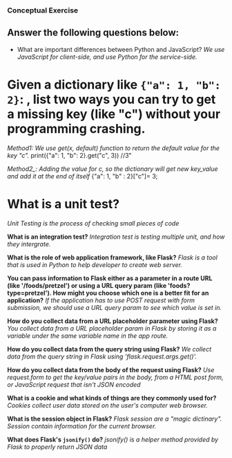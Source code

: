 ### Conceptual Exercise ###

## Answer the following questions below:

* What are important differences between Python and JavaScript?
*We use JavaScript for client-side, and use Python for the service-side.*

# Given a dictionary like ``{"a": 1, "b": 2}``: , list two ways you can try to get a missing key (like "c") without your programming crashing.

*Method1: We use get(x, default) function to return the default value for the key "c".*
    print({"a": 1, "b": 2}.get("c", 3)) //3"

*Method2_: Adding the value for c, so the dictionary will get new key_value and add it at the end of itself*
     {"a": 1, "b" : 2}["c"]= 3;
  
# What is a unit test? #
 _Unit Testing is the process of checking small pieces of code_

**What is an integration test?**
_Integration test is testing multiple unit, and how they intergrate._

**What is the role of web application framework, like Flask?**
_Flask is a tool that is used in Python to help developer to create web server._ 

**You can pass information to Flask either as a parameter in a route URL (like '/foods/pretzel') or using a URL query param (like 'foods?type=pretzel'). How might you choose which one is a better fit for an application?**
_If the application has to use POST request with form submission, we should use a URL query param to see which value is set in._

**How do you collect data from a URL placeholder parameter using Flask?**
_You collect data from a URL placeholder param in Flask by storing it as a variable under the same variable name in the app route._

**How do you collect data from the query string using Flask?**
_We collect data from the query string in Flask using 'flask.request.args.get()'._

**How do you collect data from the body of the request using Flask?**
_Use request.form to get the key/value pairs in the body, from a HTML post form, or JavaScript request that isn't JSON encoded_

**What is a cookie and what kinds of things are they commonly used for?**
_Cookies collect user data stored on the user's computer web browser._


**What is the session object in Flask?**
 _Flask session are a "magic dictinary". Session contain information for the current browser._ 

**What does Flask's `jsonify()` do?**
 _jsonify() is a helper method provided by Flask to properly return JSON data_
